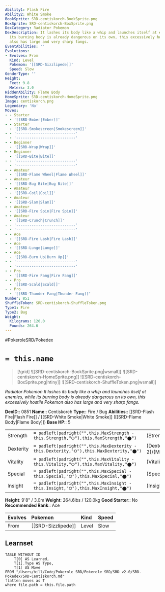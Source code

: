 ```yaml
---
Ability1: Flash Fire
Ability2: White Smoke
BookSprite: SRD-centiskorch-BookSprite.png
BoxSprite: SRD-centiskorch-BoxSprite.png
DexCategory: Radiator Pokemon
DexDescription: It lashes its body like a whip and launches itself at enemies, while
  its burning body is already dangerous on its own, this excessively hostile Pokemon
  also has large and very sharp fangs.
EventAbilities: ''
Evolutions:
- Evolves: From
  Kind: Level
  Pokemon: '[[SRD-Sizzlipede]]'
  Speed: Slow
GenderType: ''
Height:
  Feet: 9.8
  Meters: 3.0
HiddenAbility: Flame Body
HomeSprite: SRD-centiskorch-HomeSprite.png
Image: centiskorch.png
Legendary: 'No'
Moves:
- - Starter
  - '[[SRD-Ember|Ember]]'
- - Starter
  - '[[SRD-Smokescreen|Smokescreen]]'
- - '---------------------------'
  - '---------------------------'
- - Beginner
  - '[[SRD-Wrap|Wrap]]'
- - Beginner
  - '[[SRD-Bite|Bite]]'
- - '---------------------------'
  - '---------------------------'
- - Amateur
  - '[[SRD-Flame Wheel|Flame Wheel]]'
- - Amateur
  - '[[SRD-Bug Bite|Bug Bite]]'
- - Amateur
  - '[[SRD-Coil|Coil]]'
- - Amateur
  - '[[SRD-Slam|Slam]]'
- - Amateur
  - '[[SRD-Fire Spin|Fire Spin]]'
- - Amateur
  - '[[SRD-Crunch|Crunch]]'
- - '---------------------------'
  - '---------------------------'
- - Ace
  - '[[SRD-Fire Lash|Fire Lash]]'
- - Ace
  - '[[SRD-Lunge|Lunge]]'
- - Ace
  - '[[SRD-Burn Up|Burn Up]]'
- - '---------------------------'
  - '---------------------------'
- - Pro
  - '[[SRD-Fire Fang|Fire Fang]]'
- - Pro
  - '[[SRD-Scald|Scald]]'
- - Pro
  - '[[SRD-Thunder Fang|Thunder Fang]]'
Number: 851
ShuffleToken: SRD-centiskorch-ShuffleToken.png
Type1: Fire
Type2: Bug
Weight:
  Kilograms: 120.0
  Pounds: 264.6
---
```


#PokeroleSRD/Pokedex

# `= this.name`

> [!grid]
> ![[SRD-centiskorch-BookSprite.png|wsmall]]
> ![[SRD-centiskorch-HomeSprite.png]]
> ![[SRD-centiskorch-BoxSprite.png|htiny]]
> ![[SRD-centiskorch-ShuffleToken.png|wsmall]]


*Radiator Pokemon*
*It lashes its body like a whip and launches itself at enemies, while its burning body is already dangerous on its own, this excessively hostile Pokemon also has large and very sharp fangs.*

**DexID**:: 0851
**Name**:: Centiskorch
**Type**:: Fire / Bug
**Abilities**:: [[SRD-Flash Fire|Flash Fire]] / [[SRD-White Smoke|White Smoke]] ([[SRD-Flame Body|Flame Body]])
**Base HP**:: 5

|           |                                                                                        |                                          |
| --------- | -------------------------------------------------------------------------------------- | ---------------------------------------- |
| Strength  | `= padleft(padright("",this.MaxStrength - this.Strength,"⭘"),this.MaxStrength,"⬤")`    | (Strength::3)/(MaxStrength::6)   |
| Dexterity | `= padleft(padright("",this.MaxDexterity - this.Dexterity,"⭘"),this.MaxDexterity,"⬤")` | (Dexterity:: 2)/(MaxDexterity::4) |
| Vitality  | `= padleft(padright("",this.MaxVitality - this.Vitality,"⭘"),this.MaxVitality,"⬤")`    | (Vitality::2)/(MaxVitality::4)   |
| Special   | `= padleft(padright("",this.MaxSpecial - this.Special,"⭘"),this.MaxSpecial,"⬤")`       | (Special::2)/(MaxSpecial::5)     |
| Insight   | `= padleft(padright("",this.MaxInsight - this.Insight,"⭘"),this.MaxInsight,"⬤")`       | (Insight::2)/(MaxInsight::5)     |

**Height**: 9'8" / 3.0m
**Weight**: 264.6lbs / 120.0kg
**Good Starter**:: No
**Recommended Rank**:: Ace

| Evolves   | Pokemon            | Kind   | Speed   |
|:----------|:-------------------|:-------|:--------|
| From      | [[SRD-Sizzlipede]] | Level  | Slow    |

## Learnset

```dataview
TABLE WITHOUT ID
    T[0] AS Learned,
    T[1].Type AS Type,
    T[1] AS Move
FROM "/Users/bill/Code/Pokerole SRD/Pokerole SRD/SRD v2.0/SRD-Pokedex/SRD-Centiskorch.md"
flatten moves as T
where file.path = this.file.path
```
